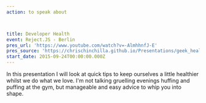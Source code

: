 ```yaml
---
action: to speak about



title: Developer Health
event: Reject.JS - Berlin
pres_url: 'https://www.youtube.com/watch?v=-AlmhhnfJ-E'
pres_source: 'https://chrischinchilla.github.io/Presentations/geek_health'
start_date: 2015-09-24T00:00:00.000Z
---
```


In this presentation I will look at quick tips to keep ourselves a little healthier whilst we do what we love. I'm not talking gruelling evenings huffing and puffing at the gym, but manageable and easy advice to whip you into shape.
